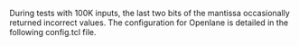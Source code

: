 During tests with 100K inputs, the last two bits of the mantissa occasionally returned incorrect values. The configuration for Openlane is detailed in the following config.tcl file.
